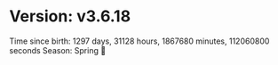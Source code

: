 # Version: v3.6.18
Time since birth: 1297 days, 31128 hours, 1867680 minutes, 112060800 seconds
Season: Spring 🌸
